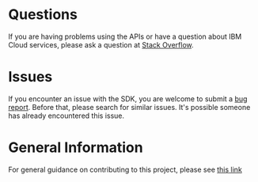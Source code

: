 # Questions
If you are having problems using the APIs or have a question about IBM Cloud services,
please ask a question at
[Stack Overflow](http://stackoverflow.com/questions/ask?tags=ibm-cloud).

# Issues
If you encounter an issue with the SDK, you are welcome to submit
a [bug report](https://github.com/IBM/schematics-node-sdk/issues).
Before that, please search for similar issues. It's possible someone has
already encountered this issue.

# General Information
For general guidance on contributing to this project, please see
[this link](https://github.com/IBM/ibm-cloud-sdk-common/blob/master/CONTRIBUTING_nodejs.md)
